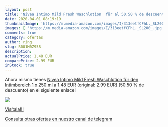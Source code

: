 ```yaml
---
layout: post
title: 'Nivea Intimo Mild Fresh Waschlotion  für al 50.50 % de descuento'
date: 2020-04-01 08:19:19
thumbnailImage: 'https://m.media-amazon.com/images/I/313eetfCFhL._SL200_.jpg'
images: [ 'https://m.media-amazon.com/images/I/313eetfCFhL._SL200_.jpg' ]
comments: true
category: ofertas
author: ring
slug: B001M0Z958
description:
actualPrice: 1.48 EUR
comparePrice: 2.99 EUR
inStock: true
---
```


Ahora mismo tienes [Nivea Intimo Mild Fresh Waschlotion  für den Intimbereich  1 x 250 ml ](https://www.amazon.com/dp/B001M0Z958/?tag=redken08-20) a 1.48 EUR (original: 2.99 EUR) (50.50 %  de descuento) en el siguiente enlace!

[![](https://m.media-amazon.com/images/I/313eetfCFhL._SL200_.jpg)](https://www.amazon.com/dp/B001M0Z958/?tag=redken08-20)

[Visítala!!!](https://www.amazon.com/dp/B001M0Z958/?tag=redken08-20)

[Consulta otras ofertas en nuestro canal de telegram](https://t.me/s/ofertas25)
